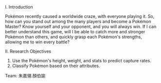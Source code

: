 I. Introduction

Pokémon recently caused a worldwide craze, with everyone playing it. So, how can you stand out among the many players and become a Pokémon Master? Know yourself and your opponent, and you will always win. If I can better understand this game, will I be able to catch more and stronger Pokémon than others, and quickly grasp each Pokémon's strengths, allowing me to win every battle?

II. Research Objectives
1. Use the Pokémon's height, weight, and stats to predict capture rates.
2. Classify Pokémon based on their attributes.

Team: 朱嘉翎.顏伯諭

